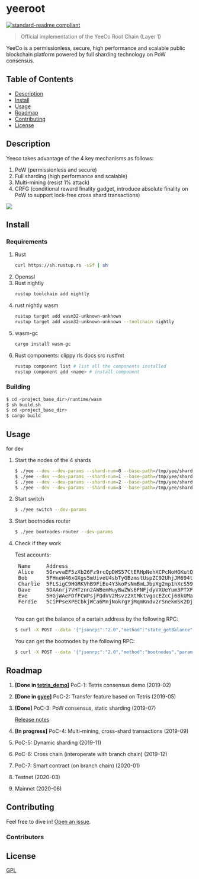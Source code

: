 # yeeroot

[![standard-readme compliant](https://img.shields.io/badge/readme%20style-standard-brightgreen.svg?style=flat-square)](https://github.com/RichardLitt/standard-readme)

> Official implementation of the YeeCo Root Chain (Layer 1)

YeeCo is a permissionless, secure, high performance and scalable public blockchain platform powered by full sharding technology on PoW consensus.

## Table of Contents

- [Description](#description)
- [Install](#install)
- [Usage](#usage)
- [Roadmap](#roadmap)
- [Contributing](#contributing)
- [License](#license)

## Description

Yeeco takes advantage of the 4 key mechanisms as follows:

1. PoW (permissionless and secure)
2. Full sharding (high performance and scalable)
3. Multi-mining (resist 1% attack)
4. CRFG (conditional reward finality gadget, introduce absolute finality on PoW to support lock-free cross shard transactions)

![](https://raw.githubusercontent.com/yeeco/wiki/master/assets/images/yeeco-mechanisms.jpg)

## Install

### Requirements
1. Rust
    ```sh
    curl https://sh.rustup.rs -sSf | sh
    ```
1. Openssl
1. Rust nightly
    ```sh
    rustup toolchain add nightly
    ```
1. rust nightly wasm
    ```sh
    rustup target add wasm32-unknown-unknown
    rustup target add wasm32-unknown-unknown --toolchain nightly
    ```
1. wasm-gc
    ```sh
    cargo install wasm-gc
    ```
1. Rust components: clippy rls docs src rustfmt
    ```sh
    rustup component list # list all the components installed
    rustup component add <name> # install component
    ```

### Building
```sh
$ cd <project_base_dir>/runtime/wasm
$ sh build.sh
$ cd <project_base_dir>
$ cargo build
```

## Usage
for dev

1. Start the nodes of the 4 shards
    ```sh
    $ ./yee --dev --dev-params --shard-num=0 --base-path=/tmp/yee/shard_0
    $ ./yee --dev --dev-params --shard-num=1 --base-path=/tmp/yee/shard_1
    $ ./yee --dev --dev-params --shard-num=2 --base-path=/tmp/yee/shard_2
    $ ./yee --dev --dev-params --shard-num=3 --base-path=/tmp/yee/shard_3
    ```

1. Start switch
    ```sh
    $ ./yee switch --dev-params
    ```
    
1. Start bootnodes router
    ```sh
    $ ./yee bootnodes-router --dev-params
    ```

1. Check if they work
    
    Test accounts:
    
    <pre>
    Name     Address                                           Shard num
    Alice    5GrwvaEF5zXb26Fz9rcQpDWS57CtERHpNehXCPcNoHGKutQY  1
    Bob      5FHneW46xGXgs5mUiveU4sbTyGBzmstUspZC92UhjJM694ty  0
    Charlie  5FLSigC9HGRKVhB9FiEo4Y3koPsNmBmLJbpXg2mp1hXcS59Y  2
    Dave     5DAAnrj7VHTznn2AWBemMuyBwZWs6FNFjdyVXUeYum3PTXFy  0
    Eve      5HGjWAeFDfFCWPsjFQdVV2Msvz2XtMktvgocEZcCj68kUMaw  2
    Ferdie   5CiPPseXPECbkjWCa6MnjNokrgYjMqmKndv2rSnekmSK2DjL  0
    </pre>
  
    You can get the balance of a certain address by the following RPC: 
    ```sh
    $ curl -X POST --data '{"jsonrpc":"2.0","method":"state_getBalance","params":["5GrwvaEF5zXb26Fz9rcQpDWS57CtERHpNehXCPcNoHGKutQY"],"id":1}' localhost:10033 -H 'Content-Type: application/json'
    ```
    
    You can get the bootnodes by the following RPC: 
    ```sh
    $ curl -X POST --data '{"jsonrpc":"2.0","method":"bootnodes","params":[],"id":1}' localhost:50001 -H 'Content-Type: application/json'
    ```

## Roadmap
1. **[Done in [tetris_demo](https://github.com/yeeco/tetris_demo)]** PoC-1: Tetris consensus demo (2019-02)
2. **[Done in [gyee](https://github.com/yeeco/gyee)]** PoC-2: Transfer feature based on Tetris (2019-05)
1. **[Done]** PoC-3: PoW consensus, static sharding (2019-07)
    
    [Release notes](https://github.com/yeeco/wiki/blob/master/docs/release-notes/poc3-release-notes.md)
1. **[In progress]** PoC-4: Multi-mining, cross-shard transactions (2019-09)
1. PoC-5: Dynamic sharding (2019-11)
1. PoC-6: Cross chain (interoperate with branch chain) (2019-12)
1. PoC-7: Smart contract (on branch chain) (2020-01)
1. Testnet (2020-03)
1. Mainnet (2020-06)

## Contributing

Feel free to dive in! [Open an issue](./issues/new).

### Contributors


## License

[GPL](LICENSE)